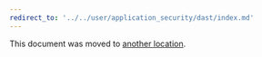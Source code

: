 ```yaml
---
redirect_to: '../../user/application_security/dast/index.md'
---
```


This document was moved to [another location](../../user/application_security/dast/index.md).

<!-- This redirect file can be deleted after February 1, 2021. -->
<!-- Before deletion, see: https://docs.gitlab.com/ee/development/documentation/#move-or-rename-a-page -->
